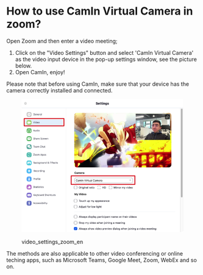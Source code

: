 # How to use CamIn Virtual Camera in zoom?

Open Zoom and then enter a video meeting;

1. Click on the "Video Settings" button and select 'CamIn Virtual Camera' as the video input device in the pop-up settings window, see the picture below.
2. Open CamIn, enjoy!

Please note that before using CamIn, make sure that your device has the camera correctly installed and connected.

<figure><img src="../.gitbook/assets/image (14).png" alt=""><figcaption><p>video_settings_zoom_en</p></figcaption></figure>

The methods are also applicable to other video conferencing or online teching apps, such as Microsoft Teams, Google Meet, Zoom, WebEx and so on.
